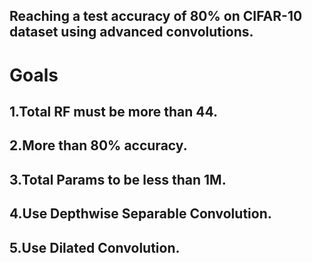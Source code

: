 ## Reaching a test accuracy of 80% on CIFAR-10 dataset using advanced convolutions.
# Goals
  ## 1.Total RF must be more than 44.
  ## 2.More than 80% accuracy.
  ## 3.Total Params to be less than 1M.
  ## 4.Use Depthwise Separable Convolution.
  ## 5.Use Dilated Convolution.

     

